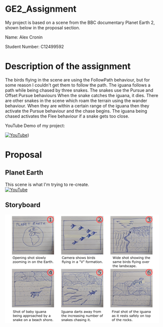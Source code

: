 # GE2_Assignment
My project is based on a scene from the BBC documentary Planet Earth 2, shown below in the proposal section.

Name: Alex Cronin

Student Number: C12499592

# Description of the assignment

The birds flying in the scene are using the FollowPath behaviour, but for some reason I couldn't get them to follow the path.
The iguana follows a path while being chased by three snakes.
The snakes use the Pursue and Offset Pursue behaviours
When the snake catches the iguana, it dies.
There are other snakes in the scene which roam the terrain using the wander behaviour. When they are within a certain range of the iguana then they activate the Pursue behaviour and the chase begins. The iguana being chased activates the Flee behaviour if a snake gets too close.

YouTube Demo of my project:


[![YouTube](http://img.youtube.com/vi/PUb2hysqFL8/0.jpg)](https://youtu.be/PUb2hysqFL8))

# Proposal

## Planet Earth
This scene is what I'm trying to re-create.  </br>
[![YouTube](http://img.youtube.com/vi/Rv9hn4IGofM/0.jpg)](https://youtu.be/Rv9hn4IGofM)

## Storyboard
![Layout](/Storyboard/Storyboard.png) </br>

